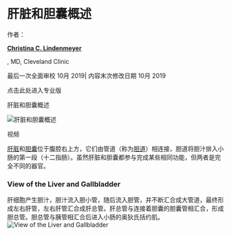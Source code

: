 # 肝脏和胆囊概述

作者： 

**[Christina C. Lindenmeyer](https://www.msdmanuals.cn/home/authors/lindenmeyer-christina)**

, MD, Cleveland Clinic

最后一次全面审校 10月 2019| 内容末次修改日期 10月 2019



点击此处进入专业版

肝脏和胆囊概述

![肝脏和胆囊概述](https://f1.media.brightcove.com/8/3850378299001/3850378299001_5807204377001_5807203465001-vs.jpg?pubId=3850378299001&videoId=5807203465001)

视频



[肝脏](https://www.msdmanuals.cn/home/liver-and-gallbladder-disorders/肝脏和胆囊生物学/liver)和[胆囊](https://www.msdmanuals.cn/home/liver-and-gallbladder-disorders/肝脏和胆囊生物学/gallbladder-and-biliary-tract)位于腹腔右上方，它们由管道（称为[胆道](https://www.msdmanuals.cn/home/liver-and-gallbladder-disorders/肝脏和胆囊生物学/gallbladder-and-biliary-tract)）相连接，胆道将胆汁排入小肠的第一段（十二指肠）。虽然肝脏和胆囊都参与完成某些相同功能，但两者是完全不同的器官。





### View of the Liver and Gallbladder

肝细胞产生胆汁，胆汁流入胆小管，随后流入胆管，并不断汇合成大管道，最终形成左右肝管，左右肝管汇合成肝总管。肝总管与连接着胆囊的胆囊管相汇合，形成胆总管。胆总管与胰管相汇合后进入小肠的奥狄氏括约肌。![View of the Liver and Gallbladder](https://www.msdmanuals.cn/-/media/manual/home/images/hep_liver_gallbladder_zh.gif?thn=0&sc_lang=zh) 